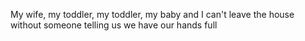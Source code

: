 My wife, my toddler, my toddler, my baby and I can't leave the house without someone telling us we have our hands full


